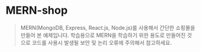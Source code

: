 # MERN-shop

> MERN(MongoDB, Express, React.js, Node.js)를 사용해서 간단한 쇼핑몰을 만들어 본 예제입니다. 학습용으로 MERN을 학습하기 위한 용도로 만들어진 것으로 코드를 사용시 발생될 보안 및 논리 오류에 주의해서 참고하세요.
